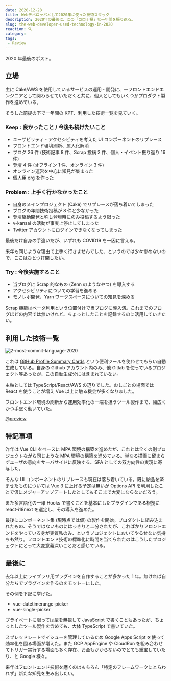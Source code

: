 ```yaml
---
date: 2020-12-28
title: Webデベロッパとして2020年に使った技術スタック
description: 2020年の最後に、この「コロナ禍」な一年間を振り返る。
slug: the-web-developer-used-technology-in-2020
reaction: 🔍
category: 
tags: 
 - Review
---
```


2020 年最後のポスト。

## 立場

主に Cake/AWS を使用しているサービスの運用・開発に、一フロントエンドエンジニアとして関わらせていただくと共に、個人としてもいくつかプロダクト製作を進めている。

そうした前提の下で一年間の KPT、利用した技術一覧を見ていく。

### Keep : 良かったこと / 今後も続けたいこと

- ユーザビリティ・アクセシビティを考えた UI コンポーネントのリプレース
- フロントエンド環境刷新、属人化解消
- ブログ 26 件 (技術記事 8 件、Scrap 投稿 2 件、個人・イベント振り返り 16 件)
- 登壇 4 件 (オフライン 1 件、オンライン 3 件)
- オンライン運営を中心に知見が集まった
- 個人用 org を作った

### Problem : 上手く行かなかったこと

- 自身のメインプロジェクト (Cake) でリプレースが落ち着いてしまった
- ブログの年間技術投稿が 8 件と少なかった
- 登壇駆動開発と称し登壇時にのみ投稿するよう限った
- v-kansai の活動が事実上停止してしまった
- Twitter アカウントにログインできなくなってしまった

最後だけ自身の手違いだが、いずれも COVID19 を一因に言える。

来年も同じような理由で上手く行きませんでした、というのでは少々惨めないので、ここはひとつ打開したい。

### Try : 今後実施すること

- 当ブログに Scrap 的なもの (Zenn のようなやつ) を導入する
- アクセシビリティについての学習を進める
- モノレポ開発、Yarn ワークスペースについての知見を深める

Scrap 機能はベータ利用という位置付けで当ブログに導入済。これまでのブログほどの内容では無いけれど、ちょっとしたことを記録するのに活用していきたい。

## 利用した技術一覧

![2-most-commit-language-2020](//images.ctfassets.net/gzkue3szf85p/6fvnfThkQnqhM19qQMpZPv/fde5324d4146b1c2d4634312fb0c25d5/2-most-commit-language-2020.png)

これは [GitHub Profile Summary Cards](https://github.com/vn7n24fzkq/github-profile-summary-cards-example) という便利ツールを使わせてもらい自動生成している。自身の Github アカウント内のみ、他 Gitlab を使っているプロジェクト等あったが、この自動生成分には含まれていない。

主軸としては TypeScript/React/AWS の辺りでした。おしごとの場面では React を使うことが増え Vue 以上に触る機会が多くなりました。

フロントエンド環境の刷新から運用効率化の一端を担うツール製作まで、幅広くかつ手堅く動いていた。

[@preview](https://docs.google.com/spreadsheets/d/1ft-vSMBrJW9z--xdtgSHGkME_ph9i2hbHMRFwyG255s/edit?usp=sharing)

## 特記事項

昨年は Vue CLI をベースに MPA 環境の構築を進めたが、これとは全くの別プロジェクトながら同じような MPA 環境の構築を進めている。単なる描画に留まらずユーザの意向をサーバサイドに反映する、SPA としての双方向性の実現に寄与した。

そんな UI コンポーネントのリプレースも現在は落ち着いている。既に納品を済ませたものについては Vue 3 に上げる予定は無いが Options API を利用したことで仮にメジャーアップデートしたとしてもそこまで大変にならないだろう。

また多言語化の一環 Hooks で書くことを基本にしたプラグインである根拠に react-i18next を選定し、その導入を進めた。

最後にコンポーネント集 (現時点では仮) の製作を開始。プロダクトに組み込まれたもの、そうではないものにはっきりと二分されたが、こればかりフロントエンドをやっている身が実質私のみ、というプロジェクトにおいてやるせない気持ちも然り。フロントエンド技術の標準化に時間を当てられたのはこうしたプロジェクトにとって大変意義深いことだと感じている。

## 最後に

去年以上にライブラリ用プラグインを自作することが多かった 1 年。無ければ自分たちでプラグインを作るのをモットーにした。

その例を下記に挙げた。

- vue-datetimerange-picker
- vue-single-picker

プライベートに限っては型を無視して JavaScript で書くこともあったが、ちょっとしたツール製作を含めても、大体 TypeScript で書いていた。

スプレッドシートでイシューを管理しているため Google Apps Script を使って効率化を図る場面が増えた。また GCP AppEngine や CloudRun を組み合わせてトリガー実行する場面も多く存在、お金もかからないのでとても重宝していたり、と Google 様々。

来年はフロントエンド技術を磨くのはもちろん「特定のフレームワークにとらわれず」新たな知見を生み出したい。
